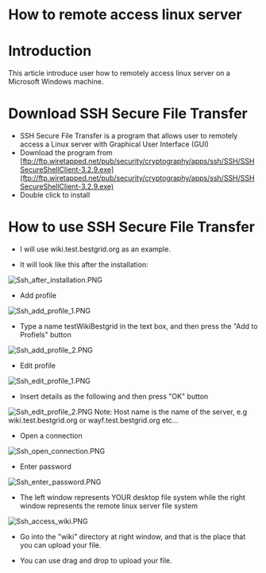 # How to remote access linux server

# Introduction

This article introduce user how to remotely access linux server on a Microsoft Windows machine.

# Download SSH Secure File Transfer

- SSH Secure File Transfer is a program that allows user to remotely access a Linux server with Graphical User Interface (GUI)
- Download the program from [ftp://ftp.wiretapped.net/pub/security/cryptography/apps/ssh/SSH/SSHSecureShellClient-3.2.9.exe](ftp://ftp.wiretapped.net/pub/security/cryptography/apps/ssh/SSH/SSHSecureShellClient-3.2.9.exe)
- Double click to install

# How to use SSH Secure File Transfer

- I will use wiki.test.bestgrid.org as an example.

- It will look like this after the installation:


![Ssh_after_installation.PNG](./attachments/Ssh_after_installation.PNG)
- Add profile


![Ssh_add_profile_1.PNG](./attachments/Ssh_add_profile_1.PNG)
- Type a name testWikiBestgrid in the text box, and then press the "Add to Profiels" button


![Ssh_add_profile_2.PNG](./attachments/Ssh_add_profile_2.PNG)
- Edit profile


![Ssh_edit_profile_1.PNG](./attachments/Ssh_edit_profile_1.PNG)
- Insert details as the following and then press "OK" button


![Ssh_edit_profile_2.PNG](./attachments/Ssh_edit_profile_2.PNG)
Note: Host name is the name of the server, e.g wiki.test.bestgrid.org or wayf.test.bestgrid.org etc...

- Open a connection


![Ssh_open_connection.PNG](./attachments/Ssh_open_connection.PNG)
- Enter password


![Ssh_enter_password.PNG](./attachments/Ssh_enter_password.PNG)
- The left window represents YOUR desktop file system while the right window represents the remote linux server file system


![Ssh_access_wiki.PNG](./attachments/Ssh_access_wiki.PNG)
- Go into the "wiki" directory at right window, and that is the place that you can upload your file.

- You can use drag and drop to upload your file.
